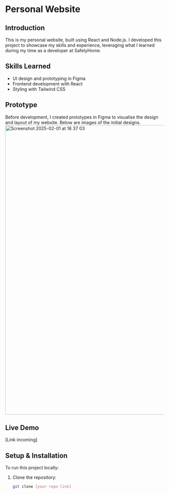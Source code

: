 # **Personal Website**  

## **Introduction**  
This is my personal website, built using React and Node.js. I developed this project to showcase my skills and experience, leveraging what I learned during my time as a developer at SafelyHome.  

## **Skills Learned**  
- UI design and prototyping in Figma  
- Frontend development with React  
- Styling with Tailwind CSS  

## **Prototype**  
Before development, I created prototypes in Figma to visualise the design and layout of my website. Below are images of the initial designs.  
<img width="922" alt="Screenshot 2025-02-01 at 16 37 03" src="https://github.com/user-attachments/assets/aa7c58c9-2a4c-442d-b787-0c2729851e0e" />

## **Live Demo**  
[Link incoming]  

## **Setup & Installation**  
To run this project locally:  

1. Clone the repository:  
   ```bash
   git clone [your-repo-link]
